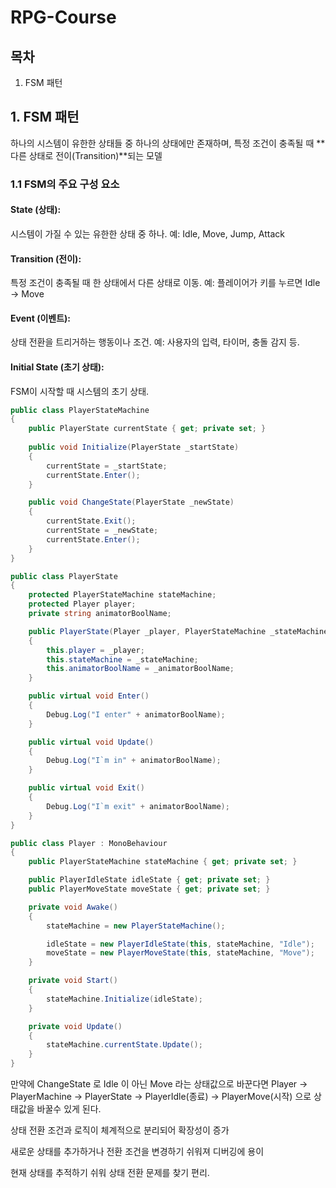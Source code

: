 # RPG-Course

## 목차

1. FSM 패턴


## 1. FSM 패턴

하나의 시스템이 유한한 상태들 중 하나의 상태에만 존재하며, 특정 조건이 충족될 때 **다른 상태로 전이(Transition)**되는 모델

### 1.1 FSM의 주요 구성 요소

#### State (상태):

시스템이 가질 수 있는 유한한 상태 중 하나.
예: Idle, Move, Jump, Attack

#### Transition (전이):

특정 조건이 충족될 때 한 상태에서 다른 상태로 이동.
예: 플레이어가 키를 누르면 Idle → Move

#### Event (이벤트):

상태 전환을 트리거하는 행동이나 조건.
예: 사용자의 입력, 타이머, 충돌 감지 등.

#### Initial State (초기 상태):

FSM이 시작할 때 시스템의 초기 상태.

```c#
public class PlayerStateMachine
{
    public PlayerState currentState { get; private set; }
    
    public void Initialize(PlayerState _startState)
    {
        currentState = _startState;
        currentState.Enter();
    }

    public void ChangeState(PlayerState _newState)
    {
        currentState.Exit();
        currentState = _newState;
        currentState.Enter();
    }
}

public class PlayerState
{
    protected PlayerStateMachine stateMachine;
    protected Player player;
    private string animatorBoolName;

    public PlayerState(Player _player, PlayerStateMachine _stateMachine, string _animatorBoolName)
    {
        this.player = _player;
        this.stateMachine = _stateMachine;
        this.animatorBoolName = _animatorBoolName;
    }

    public virtual void Enter()
    {
        Debug.Log("I enter" + animatorBoolName);
    }

    public virtual void Update()
    {
        Debug.Log("I`m in" + animatorBoolName);
    }

    public virtual void Exit()
    {
        Debug.Log("I`m exit" + animatorBoolName);
    }
}

public class Player : MonoBehaviour
{
    public PlayerStateMachine stateMachine { get; private set; }

    public PlayerIdleState idleState { get; private set; }
    public PlayerMoveState moveState { get; private set; }

    private void Awake()
    {
        stateMachine = new PlayerStateMachine();

        idleState = new PlayerIdleState(this, stateMachine, "Idle");
        moveState = new PlayerMoveState(this, stateMachine, "Move");
    }

    private void Start()
    {
        stateMachine.Initialize(idleState);
    }

    private void Update()
    {
        stateMachine.currentState.Update();
    }
}
```

만약에 ChangeState 로 Idle 이 아닌 Move 라는 상태값으로 바꾼다면 Player -> PlayerMachine -> PlayerState -> PlayerIdle(종료) -> PlayerMove(시작) 으로 상태값을 바꿀수 있게 된다.

상태 전환 조건과 로직이 체계적으로 분리되어 확장성이 증가

새로운 상태를 추가하거나 전환 조건을 변경하기 쉬워져 디버깅에 용이

현재 상태를 추적하기 쉬워 상태 전환 문제를 찾기 편리.
